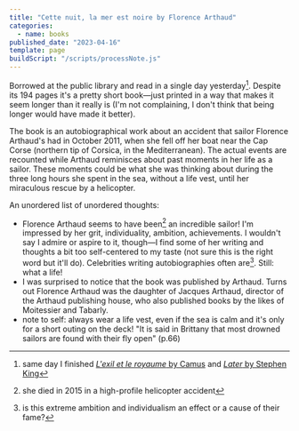 ```yaml
---
title: "Cette nuit, la mer est noire by Florence Arthaud"
categories:
  - name: books
published_date: "2023-04-16"
template: page
buildScript: "/scripts/processNote.js"
---
```


Borrowed at the public library and read in a single day yesterday[^1]. Despite its 194 pages it's a pretty short book—just printed in a way that makes it seem longer than it really is (I'm not complaining, I don't think that being longer would have made it better).

The book is an autobiographical work about an accident that sailor Florence Arthaud's had in October 2011, when she fell off her boat near the Cap Corse (northern tip of Corsica, in the Mediterranean). The actual events are recounted while Arthaud reminisces about past moments in her life as a sailor. These moments could be what she was thinking about during the three long hours she spent in the sea, without a life vest, until her miraculous rescue by a helicopter.

An unordered list of unordered thoughts:

- Florence Arthaud seems to have been[^2] an incredible sailor! I'm impressed by her grit, individuality, ambition, achievements. I wouldn't say I admire or aspire to it, though—I find some of her writing and thoughts a bit too self-centered to my taste (not sure this is the right word but it'll do). Celebrities writing autobiographies often are[^3]. Still: what a life!
- I was surprised to notice that the book was published by Arthaud. Turns out Florence Arthaud was the daughter of Jacques Arthaud, director of the Arthaud publishing house, who also published books by the likes of Moitessier and Tabarly.
- note to self: always wear a life vest, even if the sea is calm and it's only for a short outing on the deck! "It is said in Brittany that most drowned sailors are found with their fly open" (p.66)

[^1]: same day I finished [_L'exil et le royaume_ by Camus](/notes/l-exil-et-le-royaume-by-albert-camus/) and [_Later_ by Stephen King](/notes/later-by-stephen-king/)
[^2]: she died in 2015 in a high-profile helicopter accident
[^3]: is this extreme ambition and individualism an effect or a cause of their fame?
